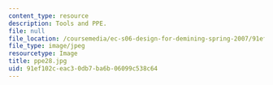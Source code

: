 ```yaml
---
content_type: resource
description: Tools and PPE.
file: null
file_location: /coursemedia/ec-s06-design-for-demining-spring-2007/91ef102ceac30db7ba6b06099c538c64_ppe28.jpg
file_type: image/jpeg
resourcetype: Image
title: ppe28.jpg
uid: 91ef102c-eac3-0db7-ba6b-06099c538c64
---
```

